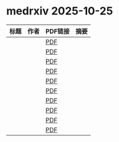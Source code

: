 # medrxiv 2025-10-25

| 标题 | 作者 | PDF链接 |  摘要 |
|------|------|--------|------|
|  |  | [PDF](https://doi.org/10.1101/2025.01.27.25321015) |  |
|  |  | [PDF](https://doi.org/10.1101/2025.10.21.25338475) |  |
|  |  | [PDF](https://doi.org/10.1101/2025.04.02.25325128) |  |
|  |  | [PDF](https://doi.org/10.1101/2025.10.22.25338179) |  |
|  |  | [PDF](https://doi.org/10.1101/2025.10.22.25338240) |  |
|  |  | [PDF](https://doi.org/10.1101/2025.10.22.25338525) |  |
|  |  | [PDF](https://doi.org/10.1101/2025.10.22.25338556) |  |
|  |  | [PDF](https://doi.org/10.1101/2025.10.22.25337423) |  |
|  |  | [PDF](https://doi.org/10.1101/2025.10.22.25338577) |  |
|  |  | [PDF](https://doi.org/10.1101/2025.10.22.25338569) |  |
